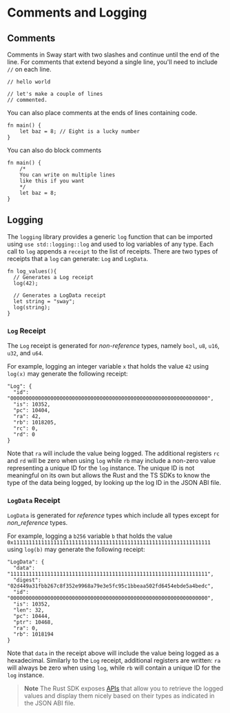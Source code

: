 # Comments and Logging

## Comments

<!-- This section should explain how to add comments in Sway -->
<!-- comments:example:start -->
Comments in Sway start with two slashes and continue until the end of the line. For comments that extend beyond a single line, you'll need to include `//` on each line.
<!-- comments:example:end -->

```sway
// hello world
```

```sway
// let's make a couple of lines
// commented.
```

You can also place comments at the ends of lines containing code.

```sway
fn main() {
    let baz = 8; // Eight is a lucky number
}
```

You can also do block comments

```sway
fn main() {
    /*
    You can write on multiple lines
    like this if you want
    */
    let baz = 8;
}
```

## Logging

<!-- This section should explain logging in Sway -->
<!-- logging:example:start -->
The `logging` library provides a generic `log` function that can be imported using `use std::logging::log` and used to log variables of any type. Each call to `log` appends a `receipt` to the list of receipts. There are two types of receipts that a `log` can generate: `Log` and `LogData`.
<!-- logging:example:end -->

```sway
fn log_values(){
  // Generates a Log receipt
  log(42);

  // Generates a LogData receipt
  let string = "sway";
  log(string);
}
```

### `Log` Receipt

<!-- This section should explain when `Log` receipts are produced -->
<!-- log_rec:example:start -->
The `Log` receipt is generated for _non-reference_ types, namely `bool`, `u8`, `u16`, `u32`, and `u64`.
<!-- log_rec:example:end -->

For example, logging an integer variable `x` that holds the value `42` using `log(x)` may generate the following receipt:

```console
"Log": {
  "id": "0000000000000000000000000000000000000000000000000000000000000000",
  "is": 10352,
  "pc": 10404,
  "ra": 42,
  "rb": 1018205,
  "rc": 0,
  "rd": 0
}
```

Note that `ra` will include the value being logged. The additional registers `rc` and `rd` will be zero when using `log` while `rb` may include a non-zero value representing a unique ID for the `log` instance. The unique ID is not meaningful on its own but allows the Rust and the TS SDKs to know the type of the data being logged, by looking up the log ID in the JSON ABI file.

### `LogData` Receipt

<!-- This section should explain when `LogData` receipts are produced -->
<!-- log_data_rec:example:start -->
`LogData` is generated for _reference_ types which include all types except for _non_reference_ types.
<!-- log_data_rec:example:end -->

For example, logging a `b256` variable `b` that holds the value `0x1111111111111111111111111111111111111111111111111111111111111111` using `log(b)` may generate the following receipt:

```console
"LogData": {
  "data": "1111111111111111111111111111111111111111111111111111111111111111",
  "digest": "02d449a31fbb267c8f352e9968a79e3e5fc95c1bbeaa502fd6454ebde5a4bedc",
  "id": "0000000000000000000000000000000000000000000000000000000000000000",
  "is": 10352,
  "len": 32,
  "pc": 10444,
  "ptr": 10468,
  "ra": 0,
  "rb": 1018194
}
```

Note that `data` in the receipt above will include the value being logged as a hexadecimal. Similarly to the `Log` receipt, additional registers are written: `ra` will always be zero when using `log`, while `rb` will contain a unique ID for the `log` instance.

> **Note**
> The Rust SDK exposes [APIs](https://fuellabs.github.io/fuels-rs/master/calling-contracts/logs.html#logs) that allow you to retrieve the logged values and display them nicely based on their types as indicated in the JSON ABI file.

